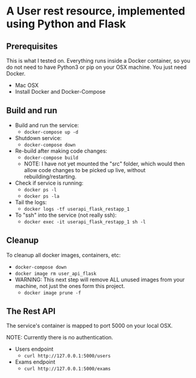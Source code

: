 # A User rest resource, implemented using Python and Flask

## Prerequisites

This is what I tested on. Everything runs inside a Docker container, so you do not need to have Python3 
or pip on your OSX machine. You just need Docker.

- Mac OSX
- Install Docker and Docker-Compose

## Build and run

- Build and run the service:
  - `docker-compose up -d`
- Shutdown service:
  - `docker-compose down`
- Re-build after making code changes:
  - `docker-compose build`
  - NOTE: I have not yet mounted the "src" folder, which would then allow code changes to be picked up live, without rebuilding/restarting.
- Check if service is running:
  - `docker ps -l`
  - `docker ps -la`
- Tail the logs:
  - `docker logs -tf userapi_flask_restapp_1`
- To "ssh" into the service (not really ssh):
  - `docker exec -it userapi_flask_restapp_1 sh -l`

## Cleanup

To cleanup all docker images, containers, etc:

- `docker-compose down`
- `docker image rm user_api_flask`
- WARNING: This next step will remove ALL unused images from your machine, not just the ones form this project.
  - `docker image prune -f`

## The Rest API

The service's container is mapped to port 5000 on your local OSX.

NOTE: Currently there is no authentication.

- Users endpoint
  - `curl http://127.0.0.1:5000/users`
- Exams endpoint
  - `curl http://127.0.0.1:5000/exams`
